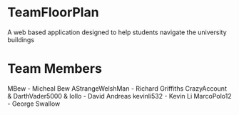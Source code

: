 # TeamFloorPlan
A web based application designed to help students navigate the university buildings

# Team Members
MBew - Micheal Bew
AStrangeWelshMan - Richard Griffiths
CrazyAccount & DarthVader5000 & lollo - David Andreas
kevinli532 - Kevin Li
MarcoPolo12 - George Swallow
